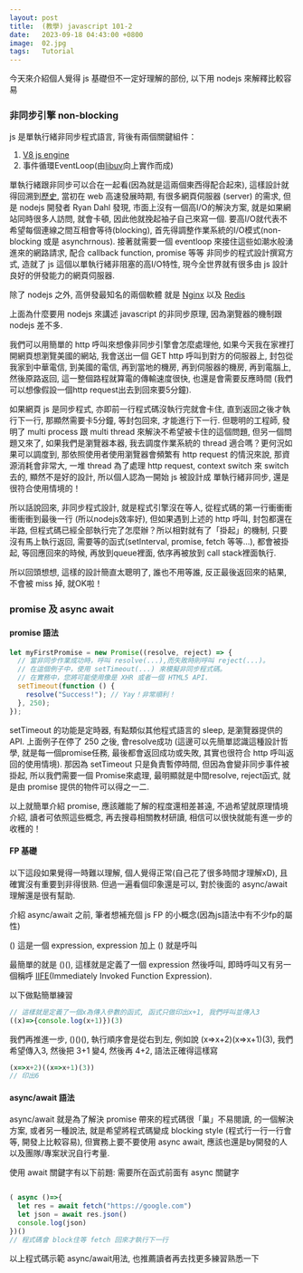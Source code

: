 ```yaml
---
layout: post
title:  (教學) javascript 101-2
date:   2023-09-18 04:43:00 +0800
image:  02.jpg
tags:   Tutorial
---
```


今天來介紹個人覺得 js 基礎但不一定好理解的部份, 以下用 nodejs 來解釋比較容易
### 非同步引擎 non-blocking
js 是單執行緒非同步程式語言, 背後有兩個關鍵組件：
1. [V8 js engine](https://v8.dev/) 
2. 事件循環EventLoop(由[libuv](https://libuv.org/)向上實作而成)

單執行緒跟非同步可以合在一起看(因為就是這兩個東西得配合起來), 這樣設計就得回溯到[歷史](https://www.youtube.com/watch?v=M3BM9TB-8yA), 當初在 web 高速發展時期, 有很多網頁伺服器 (server) 的需求, 但是 nodejs 開發者 Ryan Dahl 發現, 市面上沒有一個高I/O的解決方案, 就是如果網站同時很多人訪問, 就會卡頓, 因此他就挽起袖子自己來寫一個. 要高I/O就代表不希望每個連線之間互相會等待(blocking), 首先得調整作業系統的I/O模式(non-blocking 或是 asynchrnous). 接著就需要一個 eventloop 來接住這些如潮水般湧進來的網路請求, 配合 callback function, promise 等等 非同步的程式設計撰寫方式, 造就了 js 這個以單執行緒非阻塞的高I/O特性, 現今全世界就有很多由 js 設計良好的併發能力的網頁伺服器. 

除了 nodejs 之外, 高併發最知名的兩個軟體 就是 [Nginx](https://github.com/nginx) 以及 [Redis](https://github.com/redis/redis)

上面為什麼要用 nodejs 來講述 javascript 的非同步原理,  因為瀏覽器的機制跟 nodejs 差不多. 

我們可以用簡單的 http 呼叫來想像非同步引擎會怎麼處理他, 如果今天我在家裡打開網頁想瀏覽美國的網站, 我會送出一個 GET http 呼叫到對方的伺服器上, 封包從我家到中華電信, 到美國的電信, 再到當地的機房, 再到伺服器的機房, 再到電腦上, 然後原路返回, 這一整個路程就算電的傳輸速度很快, 也還是會需要反應時間 (我們可以想像假設一個http request出去到回來要5分鐘).

如果網頁 js 是同步程式, 亦即前一行程式碼沒執行完就會卡住, 直到返回之後才執行下一行, 那顯然需要卡5分鐘, 等封包回來, 才能進行下一行. 但聰明的工程師, 發明了 multi process 跟 multi thread 來解決不希望被卡住的這個問題, 但另一個問題又來了, 如果我們是瀏覽器本器, 我去調度作業系統的 thread 適合嗎？更何況如果可以調度到, 那依照使用者使用瀏覽器會頻繁有 http request 的情況來說, 那資源消耗會非常大, 一堆 thread 為了處理 http request, context switch 來 switch 去的, 顯然不是好的設計, 所以個人認為一開始 js 被設計成 單執行緒非同步, 還是很符合使用情境的！


所以話說回來, 非同步程式設計, 就是程式引擎沒在等人, 從程式碼的第一行衝衝衝衝衝衝到最後一行 (所以nodejs效率好), 但如果遇到上述的 http 呼叫, 封包都還在半路, 但程式碼已經全部執行完了怎麼辦？所以相對就有了「掛起」的機制, 只要沒有馬上執行返回, 需要等的函式(setInterval, promise, fetch 等等...), 都會被掛起, 等回應回來的時候, 再放到queue裡面, 依序再被放到 call stack裡面執行. 

所以回頭想想, 這樣的設計簡直太聰明了, 誰也不用等誰, 反正最後返回來的結果, 不會被 miss 掉, 就OK啦！



### promise 及 async await

#### promise 語法
```js
let myFirstPromise = new Promise((resolve, reject) => {
  // 當非同步作業成功時，呼叫 resolve(...),而失敗時則呼叫 reject(...)。
  // 在這個例子中，使用 setTimeout(...) 來模擬非同步程式碼。
  // 在實務中，您將可能使用像是 XHR 或者一個 HTML5 API.
  setTimeout(function () {
    resolve("Success!"); // Yay！非常順利！
  }, 250);
});

```
setTimeout 的功能是定時器, 有點類似其他程式語言的 sleep, 是瀏覽器提供的API. 上面例子在停了 250 之後, 會resolve成功 (這邊可以先簡單認識這種設計哲學, 就是每一個promise任務, 最後都會返回成功或失敗, 其實也很符合 http 呼叫返回的使用情境). 那因為 setTimeout 只是負責暫停時間, 但因為會變非同步事件被掛起, 所以我們需要一個 Promise來處理, 最明顯就是中間resolve, reject函式, 就是由 promise 提供的物件可以得之一二.  

以上就簡單介紹 promise, 應該離能了解的程度還相差甚遠, 不過希望就原理情境介紹, 讀者可依照這些概念, 再去搜尋相關教材研讀, 相信可以很快就能有進一步的收穫的！

#### FP 基礎

以下這段如果覺得一時難以理解, 個人覺得正常(自己花了很多時間才理解xD), 且確實沒有重要到非得很熟. 但過一遍看個印象還是可以, 對於後面的 async/await 理解還是很有幫助. 

介紹 async/await 之前, 筆者想補充個 js FP 的小概念(因為js語法中有不少fp的屬性)

() 這是一個 expression,  expression 加上 () 就是呼叫

最簡單的就是 ()(), 這樣就是定義了一個 expression 然後呼叫, 即時呼叫又有另一個稱呼 [IIFE](https://developer.mozilla.org/zh-TW/docs/Glossary/IIFE)(Immediately Invoked Function Expression).

以下做點簡單練習
```js
// 這樣就是定義了一個x為傳入參數的函式, 函式只做印出x+1, 我們呼叫並傳入3
((x)=>{console.log(x+1)})(3)

```

我們再推進一步, ()()(), 執行順序會是從右到左, 例如說 (x=>x+2)(x=>x+1)(3),  我們希望傳入3, 然後把 3+1 變4, 然後再 4+2, 語法正確得這樣寫 
```js
(x=>x+2)((x=>x+1)(3))
// 印出6
```

#### async/await 語法
async/await 就是為了解決 promise 帶來的程式碼很「巢」不易閱讀, 的一個解決方案, 或者另一種說法, 就是希望將程式碼變成 blocking style (程式行一行一行會等, 開發上比較容易), 但實務上要不要使用 async await, 應該也還是by開發的人以及團隊/專案狀況自行考量.

使用 await 關鍵字有以下前題: 需要所在函式前面有 async 關鍵字

```js

( async ()=>{
  let res = await fetch("https://google.com")
  let json = await res.json()
  console.log(json)
})()
// 程式碼會 block住等 fetch 回來才執行下一行
```
以上程式碼示範 async/await用法, 也推薦讀者再去找更多練習熟悉一下

